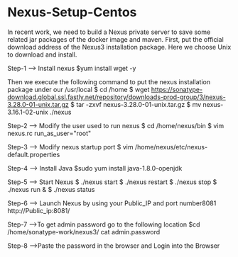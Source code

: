 # Nexus-Setup-Centos

In recent work, we need to build a Nexus private server to save some related jar packages of the docker image and maven. First, put the official download address of the Nexus3 installation package. Here we choose Unix to download and install.

Step-1 --> Install nexus 
$yum install wget -y

Then we execute the following command to put the nexus installation package under our /usr/local
$ cd /home 
$ wget https://sonatype-download.global.ssl.fastly.net/repository/downloads-prod-group/3/nexus-3.28.0-01-unix.tar.gz 
$ tar -zxvf nexus-3.28.0-01-unix.tar.gz
$ mv nexus-3.16.1-02-unix ./nexus

Step-2 --> Modify the user used to run nexus 
$ cd /home/nexus/bin 
$ vim nexus.rc 
run_as_user="root"

Step-3 --> Modify nexus startup port 
$ vim /home/nexus/etc/nexus-default.properties

Step-4 --> Install Java 
$sudo yum install java-1.8.0-openjdk

Step-5 --> Start Nexus 
$ ./nexus start 
$ ./nexus restart 
$ ./nexus stop 
$ ./nexus run & 
$ ./nexus status

Step-6 --> Launch Nexus by using your Public_IP and port number8081 
 http://Public_ip:8081/

Step-7 -->To get admin password go to the following location 
$cd /home/sonatype-work/nexus3/ cat admin.password

Step-8 -->Paste the password in the browser and Login into the Browser


 
